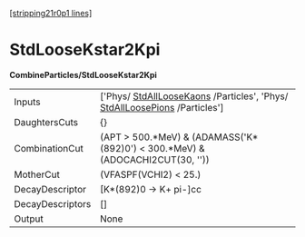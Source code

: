 [[stripping21r0p1 lines]](./stripping21r0p1-commonparticles)

# StdLooseKstar2Kpi

**CombineParticles/StdLooseKstar2Kpi**

|                  |                                                                                                                                                          |
|------------------|----------------------------------------------------------------------------------------------------------------------------------------------------------|
| Inputs           | ['Phys/ [StdAllLooseKaons](./stripping21r0p1-stdallloosekaons) /Particles', 'Phys/ [StdAllLoosePions](./stripping21r0p1-stdallloosepions) /Particles'] |
| DaughtersCuts    | {}                                                                                                                                                       |
| CombinationCut   | (APT \> 500.\*MeV) & (ADAMASS('K\*(892)0') \< 300.\*MeV) & (ADOCACHI2CUT(30, ''))                                                                        |
| MotherCut        | (VFASPF(VCHI2) \< 25.)                                                                                                                                   |
| DecayDescriptor  | [K\*(892)0 -\> K+ pi-]cc                                                                                                                               |
| DecayDescriptors | []                                                                                                                                                     |
| Output           | None                                                                                                                                                     |
